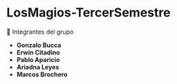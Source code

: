 # LosMagios-TercerSemestre

👥 Integrantes del grupo

- **Gonzalo Bucca**
- **Erwin Citadino**
- **Pablo Aparicio**
- **Ariadna Leyes**
- **Marcos Brochero**
